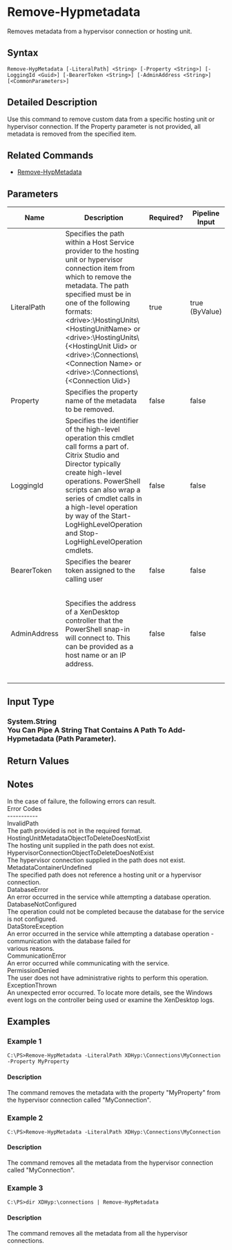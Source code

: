 ﻿
# Remove-Hypmetadata
Removes metadata from a hypervisor connection or hosting unit.
## Syntax
```
Remove-HypMetadata [-LiteralPath] <String> [-Property <String>] [-LoggingId <Guid>] [-BearerToken <String>] [-AdminAddress <String>] [<CommonParameters>]
```
## Detailed Description
Use this command to remove custom data from a specific hosting unit or hypervisor connection.  If the Property parameter is not provided, all metadata is removed from the specified item.


## Related Commands

* [Remove-HypMetadata](../Remove-HypMetadata/)
## Parameters
| Name   | Description | Required? | Pipeline Input | Default Value |
| --- | --- | --- | --- | --- |
| LiteralPath | Specifies the path within a Host Service provider to the hosting unit or hypervisor connection item from which to remove the metadata. The path specified must be in one of the following formats: &lt;drive&gt;:\\HostingUnits\\&lt;HostingUnitName&gt; or  &lt;drive&gt;:\\HostingUnits\\{&lt;HostingUnit Uid&gt; or  &lt;drive&gt;:\\Connections\\&lt;Connection Name&gt; or  &lt;drive&gt;:\\Connections\\{&lt;Connection Uid&gt;} | true | true (ByValue) |  |
| Property | Specifies the property name of the metadata to be removed. | false | false |  |
| LoggingId | Specifies the identifier of the high-level operation this cmdlet call forms a part of. Citrix Studio and Director typically create high-level operations. PowerShell scripts can also wrap a series of cmdlet calls in a high-level operation by way of the Start-LogHighLevelOperation and Stop-LogHighLevelOperation cmdlets. | false | false |  |
| BearerToken | Specifies the bearer token assigned to the calling user | false | false |  |
| AdminAddress | Specifies the address of a XenDesktop controller that the PowerShell snap-in will connect to.  This can be provided as a host name or an IP address. | false | false | LocalHost. Once a value is provided by any cmdlet, this value will become the default. |

## Input Type

### System.String<br>    You Can Pipe A String That Contains A Path To Add-Hypmetadata (Path Parameter).

## Return Values

### 

## Notes
In the case of failure, the following errors can result.<br>    Error Codes<br>    -----------<br>    InvalidPath<br>    The path provided is not in the required format.<br>    HostingUnitMetadataObjectToDeleteDoesNotExist<br>    The hosting unit supplied in the path does not exist.<br>    HypervisorConnectionObjectToDeleteDoesNotExist<br>    The hypervisor connection supplied in the path does not exist.<br>    MetadataContainerUndefined<br>    The specified path does not reference a hosting unit or a hypervisor connection.<br>    DatabaseError<br>    An error occurred in the service while attempting a database operation.<br>    DatabaseNotConfigured<br>    The operation could not be completed because the database for the service is not configured.<br>    DataStoreException<br>    An error occurred in the service while attempting a database operation - communication with the database failed for<br>    various reasons.<br>    CommunicationError<br>    An error occurred while communicating with the service.<br>    PermissionDenied<br>    The user does not have administrative rights to perform this operation.<br>    ExceptionThrown<br>    An unexpected error occurred.  To locate more details, see the Windows event logs on the controller being used or examine the XenDesktop logs.
## Examples

### Example 1
```
C:\PS>Remove-HypMetadata -LiteralPath XDHyp:\Connections\MyConnection -Property MyProperty
```
#### Description
The command removes the metadata with the property "MyProperty" from the hypervisor connection called "MyConnection".
### Example 2
```
C:\PS>Remove-HypMetadata -LiteralPath XDHyp:\Connections\MyConnection
```
#### Description
The command removes all the metadata from the hypervisor connection called "MyConnection".
### Example 3
```
C:\PS>dir XDHyp:\connections | Remove-HypMetadata
```
#### Description
The command removes all the metadata from all the hypervisor connections.
